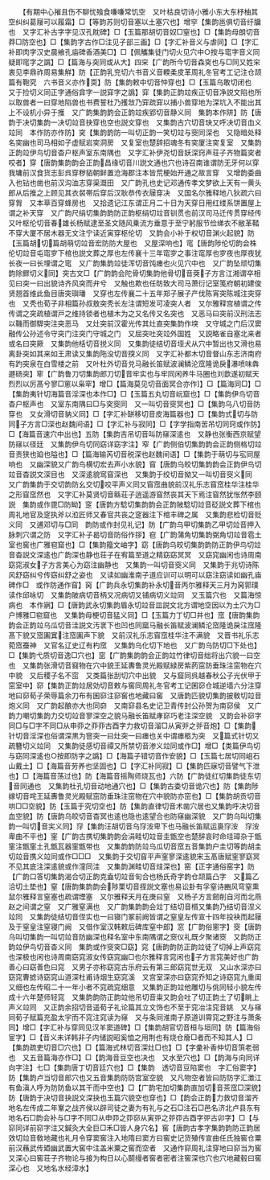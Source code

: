 <!-- { "loadSidebar": true } -->
　　【有期中心摧且伤不聊忧飱食嗛嗛常饥空　又叶枯良切诗小雅小东大东杼柚其空纠纠葛屦可以履霜】□【等韵苏则切音塞以土塞穴也】增穻【集韵邕俱切音纡牖也　又字汇补古字字见汉孔眈碑】□【玉篇那胡切音奴□窒也】□【集韵母朗切音莽□防空也】□【集韵字古作□注见子部三画】□【字汇补音义与虐同】□【字汇补即肉字汉史晨飨孔庙碑香酒美□】□【佩觿集徒门切火见穴中○按与窀字音义同疑即窀字之譌】□【篇海与突同或从大】四穼【广韵所今切音森穾也与□同又姓穼衷见李鼎祚周易集觧】防【正韵乳兖切六书音义音輭柔皮革周礼冬官考工记注仓颉篇有鞄究　六书音义亦作耎】防【集韵敕中切音忡穿也】□【玉篇乌敢切闭也　又于捡切义同正字通俗弇字一説穽字之譌】穽【集韵正韵竝疾正切音净説文陷也所以取兽者一曰穿地陷兽也书费誓杜乃擭敜乃穽疏穽以捕小兽穿地为深坑入不能出其上不设机小异于擭　又广韵集韵韵会正韵竝疾郢切音静义同　集韵本作阱】防【唐韵于决切集韵一决切竝音抉穿也空也説文穿也　又集韵古穴切音玦又呼决切音血义竝同　本作防亦作防】穾【集韵韵防一叫切正韵一笑切竝与窔同深也　又隐暗处释名穾幽也司马相如子虚赋岩穾洞房　又复室也楚辞招魂冬有穾厦注穾复室　又集韵正韵竝伊鸟切音杳户枢声室东南隅也　又字汇补伊尧切音妖深窍声荘子齐物篇穾者咬者】穿【唐韵集韵韵会正韵昌缘切音川説文通也穴也诗召南谁谓防无牙何以穿我墉前汉食货志彭呉穿秽貊朝鲜置沧海郡注本皆荒梗始开通之故言穿　又增韵委曲入也钻也凿也前汉沟洫志穿渠溉田　又广韵孔也史记邓通传孝文梦欲上天有一黄头郎从后推之上顾见其衣裻帯后穿后汉耿恭传衣屦穿决　又国名尔雅释地八狄疏六曰穿胷　又本草百穿蜂房也　又拾遗记江东谓正月二十日为天穿日用红缕系饼置屋上谓之补天穿　又广韵尺绢切集韵韵防正韵枢绢切竝音钏贯也前汉司马迁传贯穿经传　又叶枢伦切音春雄长杨赋逮至圣文随风乗流方垂意于至宁躬服节俭绨衣不敝革鞜不穿大厦不居木器无文注宁读近寅穿枢伦切　又韵会小补于权切音渊火起貌】防【玉篇胡切篇胡萌切竝音宏防防大屋也　又屋深响也】窀【唐韵陟伦切韵会株伦切竝音屯窀穸下棺也説文葬之厚也左传襄十三年窀穸之事注窀厚也穸夜也厚夜犹长夜一曰长埋谓之窀　又广韵集韵竝徒浑切音饨瘗也火见穴中也　又广韵坠顽切集韵除鳏切义同】突古文□【广韵韵会陀骨切集韵他骨切音葖子方言江湘谓卒相见曰突一曰出貌诗齐风突而弁兮　又触也欺也任昉致大司马萧衍记室笺府朝初建俊贤翘首维此鱼目唐突璵璠　又穿也左传襄二十五年郑子展子产伐陈宵突陈城注突穿也　又秃也荀子非相篇孙叔敖突秃长左注谓短发可凌突人者　又尔雅释宫植谓之传传谓之突疏植谓戸之维持锁者也植木为之又名传又名突也　又恶马曰突前汉刑法志以鞿而御駻突注突恶马　又灶突前汉霍光传其灶直突集韵作堗　又守城之门后汉窦融传公孙述令守突门注突门守城之门　又屈突吐突竝外国姓　又説略雀自塞北来者或名曰突厥　又集韵他栝切音捝义同　又集韵徒结切音垤犬从穴中暂出也又滑也易离卦突如其来如王肃读又集韵陁没切音揬义同　又字汇补都木切音督山东志济南府有趵突泉在白雪楼之前　又叶杜外切音兑马融长笛赋波澜鳞沦窊隆诡戾瀑喷味犇遯砀突】窂【广韵鲁刀切集韵郎刀切音牢实也与牢同闲养牛马圈也刘歆遂初赋天烈烈以厉髙兮寥□窻以枭窂】增□【篇海莫见切音面冥合亦作】□【篇海同□】□【集韵夷针切海篇音淫深也本作□】□【玉篇五丸切音岏窟也】□【集韵伊鸟切音杳户枢声也　又室东南隅曰□与穾窔同　又一叫切音窔冥也】□【集韵乌八切音防穿也　又女滑切音豽义同】□【字汇补缾移切音皮海篇器也】□【集韵式切与防同子方言□深也赵魏间语】□【字汇补与寂同】□【字学指南苦吊切同窍或作防】□【海篇音速穴中出也】五防【集韵吉吊切音叫防窱深逺也　又静也张衡西京赋望防窱以径廷　又集韵伊鸟切同窈详窈字注】窄【广韵侧伯切集韵韵会正韵侧格切竝音责狭也廹也隘也】□【篇海输芮切音税深也赵魏间语】□【集韵于萌切与宖同屋响也　又幽深貌又广韵鸟横切宏去声小水貌】窅【唐韵乌皎切集韵韵会正韵伊鸟切竝音杳説文深目也　又深逺貌窎窅深也　又集韵于绞切音拗又一叫切音窔义同　又广韵集韵于交切韵防幺交切咬平声义同又窅窊曲貌前汉礼乐志窅窊桂华注桂华之形窅窊然也　又字汇补莫贤切音緜荘子逍遥游窅然丧其天下焉注窅然犹怅然李颐説　集韵或作毘□防眑】窆【唐韵方騐切集韵韵会正韵陂騐切竝音砭説文葬下棺也周礼地官及窆执斧以涖匠师又春官共丧之窆器注下棺丰碑之属　又集韵悲检切音贬义同　又逋邓切与□同　韵防或作封见礼记】防【广韵乌甲切集韵乙甲切竝音押入脉刺穴谓之防　又字汇补子曷切音防俗作拶】窇【广韵蒲角切集韵弼角切竝音雹土室也窖也广雅窇窟也】□【集韵籀文岫字】窈【唐韵乌皎切集韵韵防正韵伊鸟切竝音杳説文深逺也广韵深也静也荘子在宥篇至道之精窈窈冥冥　又窈窕幽闲也诗周南窈窕淑女子方言美心为窈注幽静也　又集韵一叫切音窔义同　又集韵于兆切诗陈风舒窈纠兮传窈纠舒之姿也　又读如幽淮南子道应训可以明可以窈注窈读如幽孔庙碑作□　或作防通作窅】窉【广韵兵永切集韵补永切音丙尔雅释天三月为窉郭璞读作邱咏切　又集韵陂病切音柄又况病切又铺病切义竝同　又玉篇穴也　又篇海惊病也　本作寎】□【唐韵武永切集韵眉永切竝音皿説文北方谓地空因以为土穴为□户博雅□窇窟也　又集韵母梗切音猛义同】□【玉篇力丁切□井也】窊【唐韵集韵韵会正韵竝乌瓜切音洼説文汚衺下也凹也同窳马融长笛赋波澜鳞沦窊隆诡戾注窊隆髙下貌又窊圔窴注窊圔声下貌　又前汉礼乐志窅窊桂华注不满貌　又晋书礼乐志菀窊蚕神　又官名辽史辽有杓窊　又集韵乌化切下地也　又广韵乌防切□下处也】□【集韵弋质切音逸□穴也】窋【广韵集韵韵会正韵竝竹律切音绌将出穴貌一曰空也　又集韵张滑切音窡物在穴中貌王延夀鲁灵光殿赋緑房紫菂窋防垂珠注窋物在穴中貌　又后稷子名不窋　又类篇张刮切穴中出貌　又与窟同呉越春秋公子光伏甲于窋室中】窌【集韵正韵竝居効切音敕与窖同周礼冬官考工记囷窌仓城逆墙六分注穿地曰窌荀子荣辱篇余刀布有囷窌注窌窖也地藏曰窖　又唐韵匹貌切集韵披敎切竝音炮义同　又广韵起酿亦大也同奅　又南窌县名史记卫青传封公孙贺为南窌侯　又广韵力嘲切集韵力交切竝音寥深空之貌马融长笛赋庨窌巧老注深空貌　又韵会补窌字同□与□字不同□从申丣之丣丣古酉字力救切音溜□从寅戼之戼音炮】□【集韵针切音淫深也俗谓深黒为窨突一曰灶突一曰瘗也关中谓瘗柩为突　又篇式针切又疏簪切义竝同　又集韵徒感切音禫又所禁切音渗义竝同或作□】增□【类篇伊鸟切与窈同深逺也○按即防字之譌】□【海篇子错切音作安貌】□【玉篇七居切同岨石山戴土】□【海篇音劳养也坚固也】□【字汇补同寂】□【集韵匹寐切音譬气下泄也】□【海篇音荡过也】防【海篇音摇陶师烧瓦也】六防【广韵徒红切集韵徒东切音同通也　又集韵杜孔切音动地通穴也】□【集韵古委切音诡穴也】防【集韵陟嫁切音咤王延夀鲁灵光殿赋窋防垂珠注窋物在穴中貌防亦窋也】□【集韵胡贡切音哄□□空貌】防【玉篇于究切空也】防【集韵直律切音术凿穴居也又集韵呼决切音血空貌】防【唐韵乌皎切音杳冥也逺也隐也逺望合也防窱幽深貌　又广韵乌叫切集韵一叫切音宎义同】窏【集韵汪胡切音乌窏洝卑下也马融长笛赋运裛窏洝　窏洝卑曲不平也】窐【广韵古携切集韵韵会涓畦切竝音圭甑空也楚辞哀时命珪璋杂于甑窐注甑窐土孔甑瓦器窐甑带也　又集韵韵防竝乌瓜切音窊五音集韵户圭切等韵胡圭切竝音携义竝同或作□□□　又集韵于交切窅平声窐寥深逺貌宋玉髙唐赋窐寥窈冥不见其底注深逺貌或作漥同洼　又集韵渊畦切音烓深也】窑【正字通俗窑字】防【广韵口答切集韵渴合切正韵克盍切竝音匌合也杨氏奇字韵仓颉篇凸字　又篇乙洽切土垫也】窒【唐韵集韵韵会陟栗切音挃説文塞也易讼卦有孚窒诗豳风穹窒熏鼠尔雅释言窒塞也疏谓堙塞　又尔雅释天月在庚曰窒　又杨子方言劒削自河而北燕赵之间谓之窒　又广雅窒满也　又广韵集韵韵会竝丁结切音櫍又集韵乃结切音涅义竝同　又集韵徒结切音侄实也一曰寝门冢前阙皆谓之窒皇左传宣十四年投袂而起屦及于窒皇注窒寝门阙　又借作室汉韩敕后碑库窒中郎】窓【广韵俗窻字】窔【唐韵乌叫切集韵一叫切竝音防幽深也释名室中东南隅谓之窔仪礼既夕聚诸窔　又韵防正韵竝伊鸟切音杳义同　集韵或作窔穾□窈】窕【唐韵韵防正韵竝徒了切掉上声窈窕也深极也闲也诗周南窈窕淑女传窈窕幽□也尔雅释言窕闲也子方言窕美好也广韵善心曰窈善色曰窕　又男子亦称窈窕古乐府云有第三郎窈窕世无双　又山水深亦曰窈窕曹摅诗窈窕山道深杜甫诗烟生窈窕溪　又宫室深亦曰窈窕乔知之诗窈窕九重闺　又细也左传昭二十一年小者不窕疏窕细意　又集韵正韵竝他雕切与佻同轻小貌左传成十六年楚师轻窕　又集韵韵防正韵竝他吊切音粜又韵会吐了切正韵土了切眺上声义竝同　又正韵余招切音遥荀子礼论篇其立文饰也不至于窕冶注窕音姚　又与窱同荀子赋篇充盈太宇而不窕注窕读为窱　又与条同淮南子原道训霄窕之野注与萧条同】增□【字汇补与穿同见汉羊窦道碑】□【集韵胡官切音桓与垣同】防【篇海俗宦字】□【音义未详韩非子内储説昭奚恤之用荆也有烧仓廥□者而不知其人】□【集韵疏吏切音□穴也】□【篇海式林切音深灶□也】□【字彚补香仲切音篊老弱也　又五音篇海亦作□】□【韵海音豆空也决也　又水至穴也】□【韵海与向同详向字注】七□【集韵唐丁切音廷穴也】□【集韵　透切音豆陷窦也　字汇俗窦字】防【集韵卢当切音郎穴也又五音集韵防防宫室空貌　又凡物空者皆曰防防字汇澂江有鱼滇人呼为防防鱼以其干而中空也】□【广韵宅加切集韵直加切音茶窊□深貌】防【唐韵于决切音抉説文深抉也玉篇穴貌空也穿也】□【韵会正韵力救切音溜齐地名左传成二年鞌之战齐侯以辟司徒之妻为有礼与之石□注石□邑名济北卢县东有地名石□韵会补与□字不同□从申丣之丣窌从寅戼之戼丣古酉字戼古卯字】□【与窌同详前窌字注又鍼灸大全巨□禾□皆人身穴名】窖【唐韵古孝字集韵韵防正韵居效切竝音敎地藏也礼月令穿窦窖注入地隋曰窦方曰窖史记货殖传宣曲任氏独窖仓粟前汉蘓武传廼幽武置大窖中注盖米粟之窖而空者　又通作窌周礼注穿地曰窌当为窖又深心曰窖荘子齐物论与接为构日以心鬬缦者窖者密者注窖深也穴也穴地藏毂曰窖深心也　又地名水经漳水】
